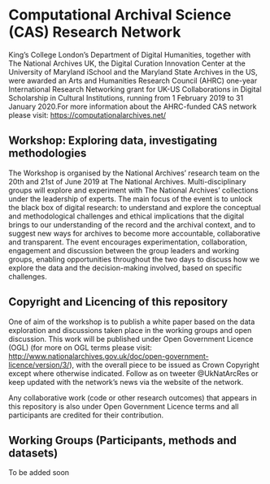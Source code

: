 # Computational Archival Science (CAS) Research Network

King’s College London’s Department of Digital Humanities, together with The National Archives UK, the Digital Curation Innovation Center at the University of Maryland iSchool and the Maryland State Archives in the US, were awarded an Arts and Humanities Research Council (AHRC) one-year International Research Networking grant for UK-US Collaborations in Digital Scholarship in Cultural Institutions, running from 1 February 2019 to 31 January 2020.For more information about the AHRC-funded CAS network please visit: https://computationalarchives.net/  

## Workshop: Exploring data, investigating methodologies

The Workshop is organised by the National Archives’ research team on the 20th and 21st of June 2019 at The National Archives. Multi-disciplinary groups will explore and experiment with The National Archives’ collections under the leadership of experts. The main focus of the event is to unlock the black box of digital research: to understand and explore the conceptual and methodological challenges and ethical implications that the digital brings to our understanding of the record and the archival context, and to suggest new ways for archives to become more accountable, collaborative and transparent. The event encourages experimentation, collaboration, engagement and discussion between the group leaders and working groups, enabling opportunities throughout the two days to discuss how we explore the data and the decision-making involved, based on specific challenges.

## Copyright and Licencing of this repository
One of aim of the workshop is to publish a white paper based on the data exploration and discussions taken place in the working groups and open discussion. This work will be published under Open Government Licence (OGL) (for more on OGL terms please visit: http://www.nationalarchives.gov.uk/doc/open-government-licence/version/3/), with the overall piece to be issued as Crown Copyright except where otherwise indicated. Follow as on tweeter @UkNatArcRes or keep updated with the network’s news via the website of the network.

Any collaborative work (code or other research outcomes) that appears in this repository is also under Open Government Licence terms and all participants are credited for their contribution.

## Working Groups (Participants, methods and datasets)
To be added soon
